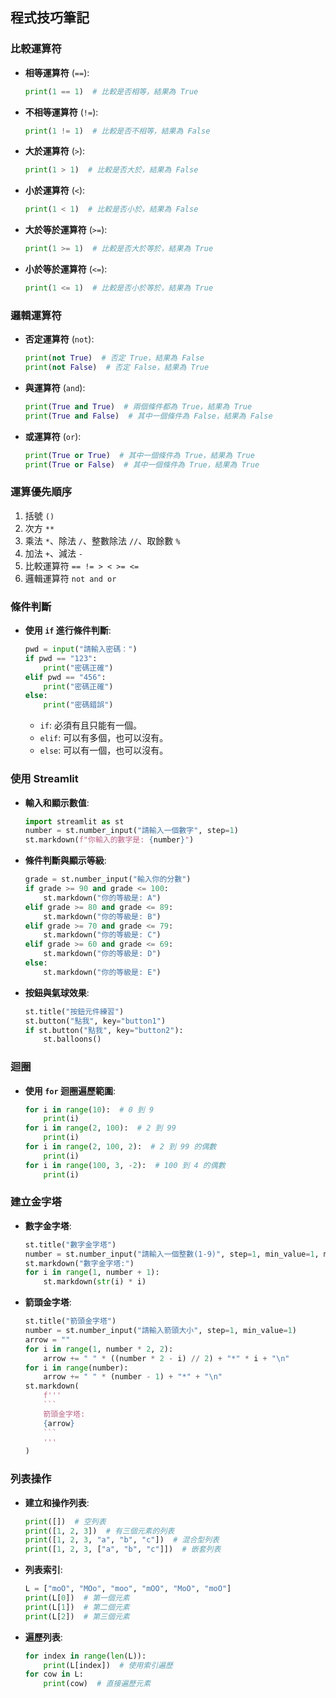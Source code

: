 ## 程式技巧筆記

### 比較運算符

- **相等運算符** (`==`):

  ```python
  print(1 == 1)  # 比較是否相等，結果為 True
  ```

- **不相等運算符** (`!=`):

  ```python
  print(1 != 1)  # 比較是否不相等，結果為 False
  ```

- **大於運算符** (`>`):

  ```python
  print(1 > 1)  # 比較是否大於，結果為 False
  ```

- **小於運算符** (`<`):

  ```python
  print(1 < 1)  # 比較是否小於，結果為 False
  ```

- **大於等於運算符** (`>=`):

  ```python
  print(1 >= 1)  # 比較是否大於等於，結果為 True
  ```

- **小於等於運算符** (`<=`):

  ```python
  print(1 <= 1)  # 比較是否小於等於，結果為 True
  ```

### 邏輯運算符

- **否定運算符** (`not`):

  ```python
  print(not True)  # 否定 True，結果為 False
  print(not False)  # 否定 False，結果為 True
  ```

- **與運算符** (`and`):

  ```python
  print(True and True)  # 兩個條件都為 True，結果為 True
  print(True and False)  # 其中一個條件為 False，結果為 False
  ```

- **或運算符** (`or`):

  ```python
  print(True or True)  # 其中一個條件為 True，結果為 True
  print(True or False)  # 其中一個條件為 True，結果為 True
  ```

### 運算優先順序

1. 括號 `()`
2. 次方 `**`
3. 乘法 `*`、除法 `/`、整數除法 `//`、取餘數 `%`
4. 加法 `+`、減法 `-`
5. 比較運算符 `== != > < >= <=`
6. 邏輯運算符 `not and or`

### 條件判斷

- **使用 `if` 進行條件判斷**:

  ```python
  pwd = input("請輸入密碼：")
  if pwd == "123":
      print("密碼正確")
  elif pwd == "456":
      print("密碼正確")
  else:
      print("密碼錯誤")
  ```

  - `if`: 必須有且只能有一個。
  - `elif`: 可以有多個，也可以沒有。
  - `else`: 可以有一個，也可以沒有。

### 使用 Streamlit

- **輸入和顯示數值**:

  ```python
  import streamlit as st
  number = st.number_input("請輸入一個數字", step=1)
  st.markdown(f"你輸入的數字是: {number}")
  ```

- **條件判斷與顯示等級**:

  ```python
  grade = st.number_input("輸入你的分數")
  if grade >= 90 and grade <= 100:
      st.markdown("你的等級是: A")
  elif grade >= 80 and grade <= 89:
      st.markdown("你的等級是: B")
  elif grade >= 70 and grade <= 79:
      st.markdown("你的等級是: C")
  elif grade >= 60 and grade <= 69:
      st.markdown("你的等級是: D")
  else:
      st.markdown("你的等級是: E")
  ```

- **按鈕與氣球效果**:

  ```python
  st.title("按鈕元件練習")
  st.button("點我", key="button1")
  if st.button("點我", key="button2"):
      st.balloons()
  ```

### 迴圈

- **使用 `for` 迴圈遍歷範圍**:

  ```python
  for i in range(10):  # 0 到 9
      print(i)
  for i in range(2, 100):  # 2 到 99
      print(i)
  for i in range(2, 100, 2):  # 2 到 99 的偶數
      print(i)
  for i in range(100, 3, -2):  # 100 到 4 的偶數
      print(i)
  ```

### 建立金字塔

- **數字金字塔**:

  ```python
  st.title("數字金字塔")
  number = st.number_input("請輸入一個整數(1-9)", step=1, min_value=1, max_value=9)
  st.markdown("數字金字塔:")
  for i in range(1, number + 1):
      st.markdown(str(i) * i)
  ```

- **箭頭金字塔**:

  ```python
  st.title("箭頭金字塔")
  number = st.number_input("請輸入箭頭大小", step=1, min_value=1)
  arrow = ""
  for i in range(1, number * 2, 2):
      arrow += " " * ((number * 2 - i) // 2) + "*" * i + "\n"
  for i in range(number):
      arrow += " " * (number - 1) + "*" + "\n"
  st.markdown(
      f'''
      ```
      箭頭金字塔:
      {arrow}
      ```
      '''
  )
  ```

### 列表操作

- **建立和操作列表**:

  ```python
  print([])  # 空列表
  print([1, 2, 3])  # 有三個元素的列表
  print([1, 2, 3, "a", "b", "c"])  # 混合型列表
  print([1, 2, 3, ["a", "b", "c"]])  # 嵌套列表
  ```

- **列表索引**:

  ```python
  L = ["moO", "MOo", "moo", "mOO", "MoO", "moO"]
  print(L[0])  # 第一個元素
  print(L[1])  # 第二個元素
  print(L[2])  # 第三個元素
  ```

- **遍歷列表**:

  ```python
  for index in range(len(L)):
      print(L[index])  # 使用索引遍歷
  for cow in L:
      print(cow)  # 直接遍歷元素
  ```
